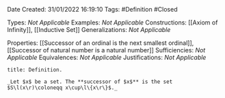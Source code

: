 <br />
<br />

Date Created: 31/01/2022 16:19:10
Tags: #Definition #Closed 

Types: _Not Applicable_
Examples: _Not Applicable_
Constructions: [[Axiom of Infinity]], [[Inductive Set]]
Generalizations: _Not Applicable_

Properties: [[Successor of an ordinal is the next smallest ordinal]], [[Successor of natural number is a natural number]]
Sufficiencies: _Not Applicable_
Equivalences: _Not Applicable_
Justifications: _Not Applicable_

``` ad-Definition
title: Definition.

_Let $x$ be a set. The **successor of $x$** is the set $S\l(x\r)\coloneqq x\cup\l\{x\r\}$._

```
